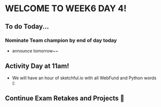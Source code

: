 # WELCOME TO WEEK6 DAY 4!

## To do Today...

### Nominate Team champion by end of day today

- announce tomorrow~~

## Activity Day at 11am!

- We will have an hour of sketchful.io with all WebFund and Python words (:

## Continue Exam Retakes and Projects :100:
